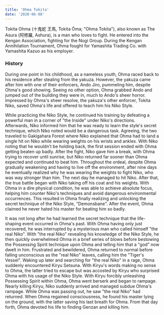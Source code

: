 ```yaml
---
title: 'Ohma Tokita'
date: '2020-06-08'
---
```


Tokita Ohma (十鬼蛇 王馬, Tokita Ōma; "Ohma Tokita"), also known as The Asura (阿修羅, Ashura), is a man who loves to fight. He entered into the Kengan Association, fighting for the Nogi Group. During the Kengan Annihilation Tournament, Ohma fought for Yamashita Trading Co. with Yamashita Kazuo as his employer.

### History

During one point in his childhood, as a nameless youth, Ohma raced back to his residence after stealing from the yakuza. However, the yakuza came after him with one of their enforcers, Ando Jiro, pummeling him, despite Ohma's good showing. Seeing no other option, Ohma grabbed Ando and jumped out of the building they were in, much to Ando's sheer horror. Impressed by Ohma's sheer resolve, the yakuza's other enforcer, Tokita Niko, saved Ohma's life and offered to teach him his Niko Style.

While practicing the Niko Style, he continued his training by defeating a powerful man in a corner of "the Inside" under Niko's directions. Afterwards, Niko informed him that he was ready to learn the style's secret technique, which Niko noted would be a dangerous task. Agreeing, the two traveled to Gakigahara Forest where Niko explained that Ohma had to land a single hit on Niko while wearing weights on his wrists and ankles. With Niko noting that he wouldn't be holding back, the first session ended with Ohma getting beaten up badly. After the fight, Niko gave him a break, with Ohma trying to recover until sunrise, but Niko returned far sooner than Ohma expected and continued to beat him. Throughout the ordeal, despite Ohma gradually weakening and having to live off the environment, after nine days he eventually realized why he was wearing the weights to fight Niko, who was way stronger than him. The next day he managed to hit Niko. After that, the true battle began with Niko taking off his coat and his weights. With Ohma in a dire physical condition, he was able to achieve absolute focus, helping him counter Niko's techniques and avoid dangerous environmental occurrences. This resulted in Ohma finally realizing and unlocking the secret technique of the Niko Style, "Demonsbane". After the event, Ohma claimed he never hated his master for beating him so badly.

It was not long after he had learned the secret technique that the life-shaping event occurred in Ohma's past. With Ohma having only just recovered, he was interrupted by a mysterious man who called himself "the real Niko". With "the real Niko" revealing his knowledge of the Niko Style, he then quickly overwhelmed Ohma in a brief series of blows before bestowing the Possessing Spirit technique upon Ohma and telling him that a "god" now dwelt in him. Frustrated and bewildered, Ohma returned to normal before falling unconscious as the "real Niko" leaves, calling him the "Tiger's Vessel". Waking up later and searching for "the real Niko" in a rage, Ohma suddenly encountered Kiryu Setsuna. With Kiryu's words making no sense to Ohma, the latter tried to escape but was accosted by Kiryu who surprised Ohma with his usage of the Niko Style. With Kiryu forcibly unleashing Possessing Spirit within Ohma, Ohma went berserk and began to rampage. Nearly killing Kiryu, Niko suddenly arrived and managed subdue Ohma's rampage. While Ohma was passing out, he saw "the real Niko" had returned. When Ohma regained consciousness, he found his master lying on the ground, with the latter saving his last breath for Ohma. From that day forth, Ohma devoted his life to finding Genzan and killing him. 

